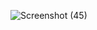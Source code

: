![Screenshot (45)](https://user-images.githubusercontent.com/102612221/172494230-fe9f65cc-40b9-4f0c-b8f8-fb9db1e06fa5.png)
